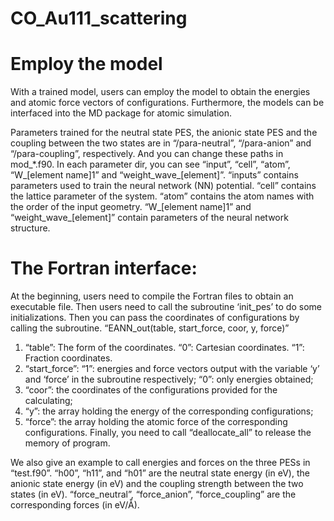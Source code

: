 # CO_Au111_scattering
# Employ the model
With a trained model, users can employ the model to obtain the energies and atomic force vectors of configurations. Furthermore, the models can be interfaced into the MD package for atomic simulation.

Parameters trained for the neutral state PES, the anionic state PES and the coupling between the two states are in “/para-neutral”, “/para-anion” and “/para-coupling”, respectively. And you can change these paths in mod_*.f90. In each parameter dir, you can see “input”, “cell”, “atom”, “W_[element name]1” and “weight_wave_[element]”. “inputs” contains parameters used to train the neural network (NN) potential. “cell” contains the lattice parameter of the system. “atom” contains the atom names with the order of the input geometry. “W_[element name]1” and “weight_wave_[element]” contain parameters of the neural network structure.

# The Fortran interface:
At the beginning, users need to compile the Fortran files to obtain an executable file.
Then users need to call the subroutine ‘init_pes’ to do some initializations.
Then you can pass the coordinates of configurations by calling the subroutine.
“EANN_out(table, start_force, coor, y, force)”
1. “table”: The form of the coordinates. “0”: Cartesian coordinates. “1”: Fraction coordinates.
2. “start_force”: “1”: energies and force vectors output with the variable ‘y’ and ‘force’ in the subroutine respectively; “0”: only energies obtained;
3. “coor”: the coordinates of the configurations provided for the calculating;
4. “y”: the array holding the energy of the corresponding configurations;
5. “force”: the array holding the atomic force of the corresponding configurations.
Finally, you need to call “deallocate_all” to release the memory of program.

We also give an example to call energies and forces on the three PESs in “test.f90”. “h00”, “h11”, and “h01” are the neutral state energy (in eV), the anionic state energy (in eV) and the coupling strength between the two states (in eV). “force_neutral”, “force_anion”, “force_coupling” are the corresponding forces (in eV/Å).
